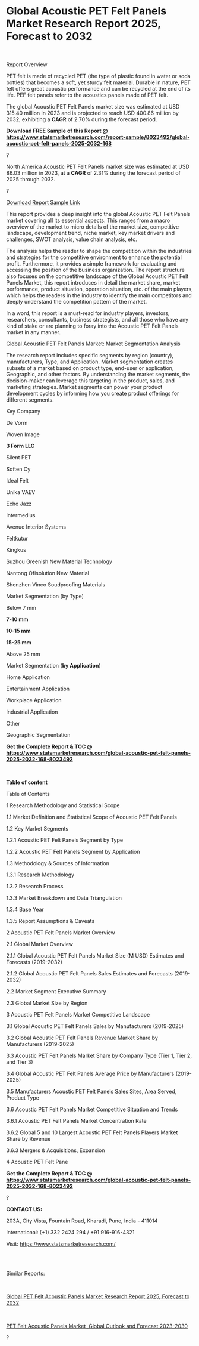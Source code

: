 <h1>Global Acoustic PET Felt Panels Market Research Report 2025, Forecast to 2032</h1><br/><p>Report Overview</p>
 
 
 
 <p>PET felt is made of recycled PET (the type of plastic found in water or soda bottles) that becomes a soft, yet sturdy felt material. Durable in nature, PET felt offers great acoustic performance and can be recycled at the end of its life. PEF felt panels refer to the acoustics panels made of PET felt.</p>
 
 
 
 <p>The global Acoustic PET Felt Panels market size was estimated at USD 315.40 million in 2023 and is projected to reach USD 400.86 million by 2032, exhibiting a <strong>CAGR</strong> of 2.70% during the forecast period.</p>
 
 
 
 <div><b>Download FREE Sample of this Report @ <a href="https://www.statsmarketresearch.com/download-free-sample/8023492/global-acoustic-pet-felt-panels-2025-2032-168">https://www.statsmarketresearch.com/report-sample/8023492/global-acoustic-pet-felt-panels-2025-2032-168</a></b></div>
 
 
 
 <p>? </p>
 
 
 
 <p>North America Acoustic PET Felt Panels market size was estimated at USD 86.03 million in 2023, at a <strong>CAGR</strong> of 2.31% during the forecast period of 2025 through 2032.</p>
 
 
 
 <p>? </p>
 
 
 
 <p><a href="https://www.statsmarketresearch.com/download-free-sample/8023492/global-acoustic-pet-felt-panels-2025-2032-168">Download Report Sample Link</a></p>
 
 
 
 <p>This report provides a deep insight into the global Acoustic PET Felt Panels market covering all its essential aspects. This ranges from a macro overview of the market to micro details of the market size, competitive landscape, development trend, niche market, key market drivers and challenges, SWOT analysis, value chain analysis, etc.</p>
 
 
 
 <p>The analysis helps the reader to shape the competition within the industries and strategies for the competitive environment to enhance the potential profit. Furthermore, it provides a simple framework for evaluating and accessing the position of the business organization. The report structure also focuses on the competitive landscape of the Global Acoustic PET Felt Panels Market, this report introduces in detail the market share, market performance, product situation, operation situation, etc. of the main players, which helps the readers in the industry to identify the main competitors and deeply understand the competition pattern of the market.</p>
 
 
 
 <p>In a word, this report is a must-read for industry players, investors, researchers, consultants, business strategists, and all those who have any kind of stake or are planning to foray into the Acoustic PET Felt Panels market in any manner.</p>
 
 
 
 <p>Global Acoustic PET Felt Panels Market: Market Segmentation Analysis</p>
 
 
 
 <p>The research report includes specific segments by region (country), manufacturers, Type, and Application. Market segmentation creates subsets of a market based on product type, end-user or application, Geographic, and other factors. By understanding the market segments, the decision-maker can leverage this targeting in the product, sales, and marketing strategies. Market segments can power your product development cycles by informing how you create product offerings for different segments.</p>
 
 
 
 <p>Key Company</p>
 
 
 
 <p>De Vorm</p>
 
 
 
 <p>Woven Image</p>
 
 
 
 <p><strong>3 Form LLC</strong></p>
 
 
 
 <p>Silent PET</p>
 
 
 
 <p>Soften Oy</p>
 
 
 
 <p>Ideal Felt</p>
 
 
 
 <p>Unika VAEV</p>
 
 
 
 <p>Echo Jazz</p>
 
 
 
 <p>Intermedius</p>
 
 
 
 <p>Avenue Interior Systems</p>
 
 
 
 <p>Feltkutur</p>
 
 
 
 <p>Kingkus</p>
 
 
 
 <p>Suzhou Greenish New Material Technology</p>
 
 
 
 <p>Nantong Ofisolution New Material</p>
 
 
 
 <p>Shenzhen Vinco Soudproofing Materials</p>
 
 
 
 <p>Market Segmentation (by Type)</p>
 
 
 
 <p>Below 7 mm</p>
 
 
 
 <p><strong>7-10 mm</strong></p>
 
 
 
 <p><strong>10-15 mm</strong></p>
 
 
 
 <p><strong>15-25 mm</strong></p>
 
 
 
 <p>Above 25 mm</p>
 
 
 
 <p>Market Segmentation (<strong>by Application</strong>)</p>
 
 
 
 <p>Home Application</p>
 
 
 
 <p>Entertainment Application</p>
 
 
 
 <p>Workplace Application</p>
 
 
 
 <p>Industrial Application</p>
 
 
 
 <p>Other</p>
 
 
 
 <p>Geographic Segmentation</p>
 
 
 
 <div><b>Get the Complete Report & TOC @ <a href="https://www.statsmarketresearch.com/global-acoustic-pet-felt-panels-2025-2032-168-8023492">https://www.statsmarketresearch.com/global-acoustic-pet-felt-panels-2025-2032-168-8023492</a></b></div>
 
 
 
 <p><br />
 
 <b>Table of content</b></p>
 
 
 
 <p>Table of Contents<br />
 
 1 Research Methodology and Statistical Scope<br />
 
 1.1 Market Definition and Statistical Scope of Acoustic PET Felt Panels<br />
 
 1.2 Key Market Segments<br />
 
 1.2.1 Acoustic PET Felt Panels Segment by Type<br />
 
 1.2.2 Acoustic PET Felt Panels Segment by Application<br />
 
 1.3 Methodology & Sources of Information<br />
 
 1.3.1 Research Methodology<br />
 
 1.3.2 Research Process<br />
 
 1.3.3 Market Breakdown and Data Triangulation<br />
 
 1.3.4 Base Year<br />
 
 1.3.5 Report Assumptions & Caveats<br />
 
 2 Acoustic PET Felt Panels Market Overview<br />
 
 2.1 Global Market Overview<br />
 
 2.1.1 Global Acoustic PET Felt Panels Market Size (M USD) Estimates and Forecasts (2019-2032)<br />
 
 2.1.2 Global Acoustic PET Felt Panels Sales Estimates and Forecasts (2019-2032)<br />
 
 2.2 Market Segment Executive Summary<br />
 
 2.3 Global Market Size by Region<br />
 
 3 Acoustic PET Felt Panels Market Competitive Landscape<br />
 
 3.1 Global Acoustic PET Felt Panels Sales by Manufacturers (2019-2025)<br />
 
 3.2 Global Acoustic PET Felt Panels Revenue Market Share by Manufacturers (2019-2025)<br />
 
 3.3 Acoustic PET Felt Panels Market Share by Company Type (Tier 1, Tier 2, and Tier 3)<br />
 
 3.4 Global Acoustic PET Felt Panels Average Price by Manufacturers (2019-2025)<br />
 
 3.5 Manufacturers Acoustic PET Felt Panels Sales Sites, Area Served, Product Type<br />
 
 3.6 Acoustic PET Felt Panels Market Competitive Situation and Trends<br />
 
 3.6.1 Acoustic PET Felt Panels Market Concentration Rate<br />
 
 3.6.2 Global 5 and 10 Largest Acoustic PET Felt Panels Players Market Share by Revenue<br />
 
 3.6.3 Mergers & Acquisitions, Expansion<br />
 
 4 Acoustic PET Felt Pane</p>
 
 
 
 <div><b>Get the Complete Report & TOC @ <a href="https://www.statsmarketresearch.com/global-acoustic-pet-felt-panels-2025-2032-168-8023492">https://www.statsmarketresearch.com/global-acoustic-pet-felt-panels-2025-2032-168-8023492</a></b></div>
 
 
 
 <p>? </p>
 
 
 
 <p><b>CONTACT US:</b><br />
 
 203A, City Vista, Fountain Road, Kharadi, Pune, India - 411014<br />
 
 International: (+1) 332 2424 294 / +91 916-916-4321<br />
 
 Visit: <a href="https://www.statsmarketresearch.com/">https://www.statsmarketresearch.com/</a><br />
 
 <br />
 
 <br />
 
 Similar Reports:<br />
 
 <br />
 
 <a href="https://www.statsmarketresearch.com/global-pet-felt-acoustic-panels-2025-2032-25-8023493">Global PET Felt Acoustic Panels Market Research Report 2025, Forecast to 2032</a><br />
 
 <br />
 
 <a href="https://www.statsmarketresearch.com/global-pet-felt-acoustic-panels-forecast-2023-2030-530-7872506">PET Felt Acoustic Panels Market, Global Outlook and Forecast 2023-2030</a><br />
 
 ? </p>